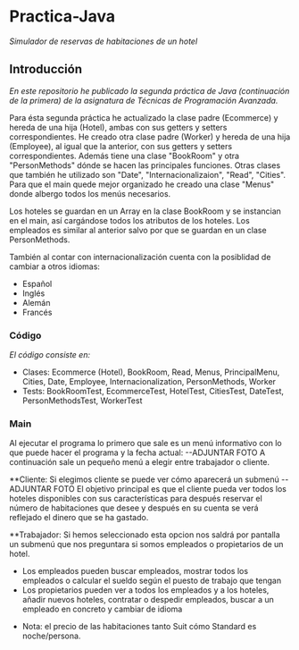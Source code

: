 # Practica-Java
_Simulador de reservas de habitaciones de un hotel_

## Introducción
_En este repositorio he publicado la segunda práctica de Java (continuación de la primera) de la asignatura de Técnicas de Programación Avanzada._

Para ésta segunda práctica he actualizado la clase padre (Ecommerce) y hereda de una hija (Hotel), ambas con sus getters y setters correspondientes.
He creado otra clase padre (Worker) y hereda de una hija (Employee), al igual que la anterior, con sus getters y setters correspondientes.
Además tiene una clase "BookRoom" y otra "PersonMethods" dónde se hacen las principales funciones.
Otras clases que también he utilizado son "Date", "Internacionalizaion", "Read", "Cities".
Para que el main quede mejor organizado he creado una clase "Menus" donde albergo todos los menús necesarios.

Los hoteles se guardan en un Array en la clase BookRoom y se instancian en el main, así cargándose todos los atributos de los hoteles.
Los empleados es similar al anterior salvo por que se guardan en un clase PersonMethods.

También al contar con internacionalización cuenta con la posiblidad de cambiar a otros idiomas:

* Español
* Inglés
* Alemán
* Francés

### Código
_El código consiste en:_

* Clases: Ecommerce (Hotel), BookRoom, Read, Menus, PrincipalMenu, Cities, Date, Employee, Internacionalization, PersonMethods, Worker
* Tests: BookRoomTest, EcommerceTest, HotelTest, CitiesTest, DateTest, PersonMethodsTest, WorkerTest

### Main

Al ejecutar el programa lo primero que sale es un menú informativo con lo que puede hacer el programa y la fecha actual:
--ADJUNTAR FOTO
A continuación sale un pequeño menú a elegir entre trabajador o cliente.

 **Cliente:
Si elegimos cliente se puede ver cómo aparecerá un submenú 
-- ADJUNTAR FOTO
El objetivo principal es que el cliente pueda ver todos los hoteles disponibles con sus características para después reservar el número de habitaciones que desee y después en su cuenta se verá reflejado el dinero que se ha gastado.

 **Trabajador:
 Si hemos seleccionado esta opcion nos saldrá por pantalla un submenú que nos preguntara si somos empleados o propietarios de un hotel.
 - Los empleados pueden buscar empleados, mostrar todos los empleados o calcular el sueldo según el puesto de trabajo que tengan
 - Los propietarios pueden ver a todos los empleados y a los hoteles, añadir nuevos hoteles, contratar o despedir empleados, buscar a un empleado en concreto y cambiar de idioma
 
 * Nota: el precio de las habitaciones tanto Suit cómo Standard es noche/persona.
